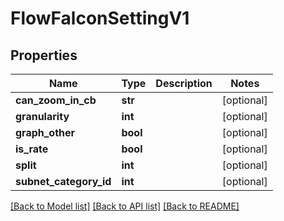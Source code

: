 # FlowFalconSettingV1

## Properties
Name | Type | Description | Notes
------------ | ------------- | ------------- | -------------
**can_zoom_in_cb** | **str** |  | [optional] 
**granularity** | **int** |  | [optional] 
**graph_other** | **bool** |  | [optional] 
**is_rate** | **bool** |  | [optional] 
**split** | **int** |  | [optional] 
**subnet_category_id** | **int** |  | [optional] 

[[Back to Model list]](../README.md#documentation-for-models) [[Back to API list]](../README.md#documentation-for-api-endpoints) [[Back to README]](../README.md)


